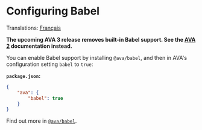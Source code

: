 # Configuring Babel

Translations: [Français](https://github.com/avajs/ava-docs/blob/master/fr_FR/docs/recipes/babel.md)

**The upcoming AVA 3 release removes built-in Babel support. See the [AVA 2](https://github.com/avajs/ava/blob/v2.4.0/docs/recipes/babel.md) documentation instead.**

You can enable Babel support by installing `@ava/babel`, and then in AVA's configuration setting `babel` to `true`:

**`package.json`:**

```json
{
	"ava": {
		"babel": true
	}
}
```

Find out more in [`@ava/babel`](https://github.com/avajs/babel).
